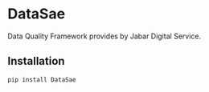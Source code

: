 <!--
This file is part of DataSae and is released under
the AGPL-3.0-only License: https://opensource.org/license/agpl-v3/
-->

# DataSae

Data Quality Framework provides by Jabar Digital Service.

## Installation

```sh
pip install DataSae
```
